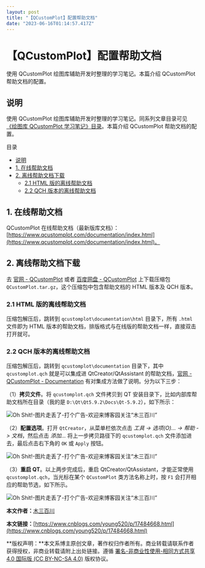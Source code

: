 ```yaml
---
layout: post
title: "【QCustomPlot】配置帮助文档"
date: "2023-06-16T01:14:57.417Z"
---
```

【QCustomPlot】配置帮助文档
===================

使用 QCustomPlot 绘图库辅助开发时整理的学习笔记。本篇介绍 QCustomPlot 帮助文档的配置。

说明
--

使用 QCustomPlot 绘图库辅助开发时整理的学习笔记。同系列文章目录可见 [《绘图库 QCustomPlot 学习笔记》目录](https://www.cnblogs.com/young520/p/17461129.html)。本篇介绍 QCustomPlot 帮助文档的配置。

目录

*   [说明](#说明)
*   [1\. 在线帮助文档](#1-在线帮助文档)
*   [2\. 离线帮助文档下载](#2-离线帮助文档下载)
    *   [2.1 HTML 版的离线帮助文档](#21-html-版的离线帮助文档)
    *   [2.2 QCH 版本的离线帮助文档](#22-qch-版本的离线帮助文档)

  

1\. 在线帮助文档
----------

QCustomPlot 在线帮助文档（最新版库文档）：[https://www.qcustomplot.com/documentation/index.html](https://www.qcustomplot.com/documentation/index.html)。

2\. 离线帮助文档下载
------------

去 [官网 - QCustomPlot](https://www.qcustomplot.com/index.php/download) 或者 [百度网盘 - QCustomPlot](https://pan.baidu.com/s/1_YqHqeNiooRg90yvCQWaqw?pwd=f1nr) 上下载压缩包 `QCustomPlot.tar.gz`，这个压缩包中包含帮助文档的 HTML 版本及 QCH 版本。

### 2.1 HTML 版的离线帮助文档

压缩包解压后，跳转到 `qcustomplot\documentation\html` 目录下，所有 `.html` 文件即为 HTML 版本的帮助文档，排版格式与在线版的帮助文档一样，直接双击打开就可。

### 2.2 QCH 版本的离线帮助文档

压缩包解压后，跳转到 `qcustomplot\documentation` 目录下，其中 `qcustomplot.qch` 就是可以集成进 QtCreator/QtAssistant 的帮助文档，[官网 - QCustomPlot - Documentation](https://www.qcustomplot.com/index.php/support/documentation) 有对集成方法做了说明。分为以下三步：

（1）**拷贝文件**。将 `qcustomplot.qch` 文件拷贝到 QT 安装目录下，比如内部库帮助文档所在目录（我的是 `D:\Qt\Qt5.9.2\Docs\Qt-5.9.2`），如下所示：

![Oh Shit!-图片走丢了-打个广告-欢迎来博客园关注“木三百川”](https://img-blog-young.oss-cn-qingdao.aliyuncs.com/img/202306152258478.png!cnblogs_watermark)

（2）**配置选项**。打开 `QtCreator`，从菜单栏依次点击 _工具 -> 选项(O)... -> 帮助 -> 文档_，然后点击 _添加..._ 将上一步拷贝路径下的 `qcustomplot.qch` 文件添加进去，最后点击右下角的 `OK` 或 `Apply` 按钮。

![Oh Shit!-图片走丢了-打个广告-欢迎来博客园关注“木三百川”](https://img-blog-young.oss-cn-qingdao.aliyuncs.com/img/202306152258270.png!cnblogs_watermark)

（3）**重启 QT**。以上两步完成后，重启 QtCreator/QtAssistant，才能正常使用 `qcustomplot.qch`，当光标在某个 `QCustomPlot` 类方法名称上时，按 `F1` 会打开相应的帮助节选，如下所示。

![Oh Shit!-图片走丢了-打个广告-欢迎来博客园关注“木三百川”](https://img-blog-young.oss-cn-qingdao.aliyuncs.com/img/202306152309873.png!cnblogs_watermark)

**本文作者：**[木三百川](https://www.cnblogs.com/young520/)

**本文链接：**[https://www.cnblogs.com/young520/p/17484668.html](https://www.cnblogs.com/young520/p/17484668.html)

**版权声明：**本文系博主原创文章，著作权归作者所有。商业转载请联系作者获得授权，非商业转载请附上出处链接。遵循 [署名-非商业性使用-相同方式共享 4.0 国际版 (CC BY-NC-SA 4.0)](https://creativecommons.org/licenses/by-nc-nd/4.0/ "BY-NC-SA") 版权协议。
